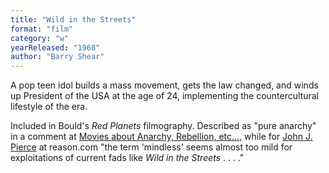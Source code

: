 ```yaml
---
title: "Wild in the Streets"
format: "film"
category: "w"
yearReleased: "1968"
author: "Barry Shear"
---
```

A pop teen idol builds a mass movement, gets the law  changed, and winds up President of the USA at the age of 24, implementing the  countercultural lifestyle of the era.

Included in Bould's _Red  Planets_ filmography. Described as "pure anarchy" in a comment at <a href="https://www.movieforums.com/community/showthread.php?t=23522">Movies  about Anarchy, Rebellion, etc...</a>, while for <a href="http://reason.com/archives/1975/01/01/science-fiction-sf-on-the-scre"> John J. Pierce</a> at reason.com "the term 'mindless' seems almost too mild for  exploitations of current fads like _Wild in the Streets_ . . . ."


